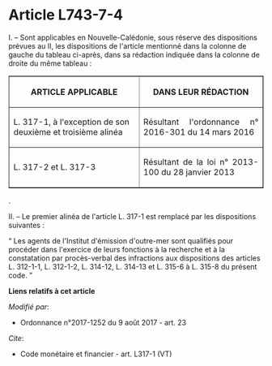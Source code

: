 # Article L743-7-4

I. – Sont applicables en Nouvelle-Calédonie, sous réserve des dispositions prévues au II, les dispositions de l'article
mentionné dans la colonne de gauche du tableau ci-après, dans sa rédaction indiquée dans la colonne de droite du même
tableau : 

<table border="1">
  <tbody>
    <tr>
      <th>

ARTICLE APPLICABLE </th>
      <th>

DANS LEUR RÉDACTION </th>
    </tr>
    <tr>
      <td align="left">

L. 317-1, à l'exception de son deuxième et troisième alinéa </td>
      <td align="justify">

Résultant l'ordonnance n° 2016-301 du 14 mars 2016 </td>
    </tr>
    <tr>
      <td align="justify">

L. 317-2 et L. 317-3 </td>
      <td align="justify">

Résultant de la loi n° 2013-100 du 28 janvier 2013</td>
    </tr>
  </tbody>
</table>

. 

II. – Le premier alinéa de l'article L. 317-1 est remplacé par les dispositions suivantes : 

“ Les agents de l'Institut d'émission d'outre-mer sont qualifiés pour procéder dans l'exercice de leurs fonctions à la
recherche et à la constatation par procès-verbal des infractions aux dispositions des articles L. 312-1-1, L. 312-1-2, L.
314-12, L. 314-13 et L. 315-6 à L. 315-8 du présent code. ”

**Liens relatifs à cet article**

_Modifié par_:

  - Ordonnance n°2017-1252 du 9 août 2017 - art. 23

_Cite_:

  - Code monétaire et financier - art. L317-1 (VT)
